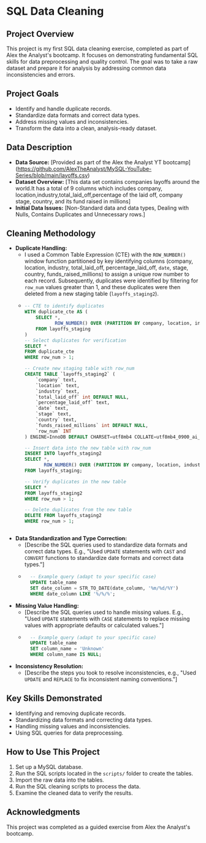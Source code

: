 # SQL Data Cleaning

## Project Overview

This project is my first SQL data cleaning exercise, completed as part of Alex the Analyst's bootcamp. It focuses on demonstrating fundamental SQL skills for data preprocessing and quality control. The goal was to take a raw dataset and prepare it for analysis by addressing common data inconsistencies and errors.

## Project Goals

* Identify and handle duplicate records.
* Standardize data formats and correct data types.
* Address missing values and inconsistencies.
* Transform the data into a clean, analysis-ready dataset.

## Data Description

* **Data Source:** [Provided as part of the Alex the Analyst YT bootcamp] (https://github.com/AlexTheAnalyst/MySQL-YouTube-Series/blob/main/layoffs.csv)
* **Dataset Overview:** [This data set contains companies layoffs around the world.It has a total of 9 columns  which includes company, location,industry,total_laid_off,percentage of the laid off, company stage, country, and its fund raised in millions]
* **Initial Data Issues:** [Non-Standard data and data types, Dealing with Nulls, Contains Duplicates and Unnecessary rows.]

## Cleaning Methodology

* **Duplicate Handling:**
    * I used a Common Table Expression (CTE) with the `ROW_NUMBER()` window function partitioned by key identifying columns (company, location, industry, total_laid_off, percentage_laid_off, `date`, stage, country, funds_raised_millions) to assign a unique row number to each record. Subsequently, duplicates were identified by filtering for `row_num` values greater than 1, and these duplicates were then deleted from a new staging table (`layoffs_staging2`).
    * ```sql
      -- CTE to identify duplicates
      WITH duplicate_cte AS (
          SELECT *,
                 ROW_NUMBER() OVER (PARTITION BY company, location, industry, total_laid_off, percentage_laid_off, `date`, stage, country, funds_raised_millions ORDER BY company) AS row_num
          FROM layoffs_staging
      )
      -- Select duplicates for verification
      SELECT *
      FROM duplicate_cte
      WHERE row_num > 1;

      -- Create new staging table with row_num
      CREATE TABLE `layoffs_staging2` (
          `company` text,
          `location` text,
          `industry` text,
          `total_laid_off` int DEFAULT NULL,
          `percentage_laid_off` text,
          `date` text,
          `stage` text,
          `country` text,
          `funds_raised_millions` int DEFAULT NULL,
          `row_num` INT
      ) ENGINE=InnoDB DEFAULT CHARSET=utf8mb4 COLLATE=utf8mb4_0900_ai_ci;

      -- Insert data into the new table with row_num
      INSERT INTO layoffs_staging2
      SELECT *,
             ROW_NUMBER() OVER (PARTITION BY company, location, industry, total_laid_off, percentage_laid_off, `date`, stage, country, funds_raised_millions ORDER BY company) AS row_num
      FROM layoffs_staging;

      -- Verify duplicates in the new table
      SELECT *
      FROM layoffs_staging2
      WHERE row_num > 1;

      -- Delete duplicates from the new table
      DELETE FROM layoffs_staging2
      WHERE row_num > 1;
    ```

* **Data Standardization and Type Correction:**
    * [Describe the SQL queries used to standardize data formats and correct data types. E.g., "Used `UPDATE` statements with `CAST` and `CONVERT` functions to standardize date formats and correct data types."]
    * ```sql
        -- Example query (adapt to your specific case)
        UPDATE table_name
        SET date_column = STR_TO_DATE(date_column, '%m/%d/%Y')
        WHERE date_column LIKE '%/%/%';
        ```
* **Missing Value Handling:**
    * [Describe the SQL queries used to handle missing values. E.g., "Used `UPDATE` statements with `CASE` statements to replace missing values with appropriate defaults or calculated values."]
    * ```sql
        -- Example query (adapt to your specific case)
        UPDATE table_name
        SET column_name = 'Unknown'
        WHERE column_name IS NULL;
        ```
* **Inconsistency Resolution:**
    * [Describe the steps you took to resolve inconsistencies, e.g., "Used `UPDATE` and `REPLACE` to fix inconsistent naming conventions."]

## Key Skills Demonstrated

* Identifying and removing duplicate records.
* Standardizing data formats and correcting data types.
* Handling missing values and inconsistencies.
* Using SQL queries for data preprocessing.

## How to Use This Project

1.  Set up a MySQL database.
2.  Run the SQL scripts located in the `scripts/` folder to create the tables.
3.  Import the raw data into the tables.
4.  Run the SQL cleaning scripts to process the data.
5.  Examine the cleaned data to verify the results.

## Acknowledgments

This project was completed as a guided exercise from Alex the Analyst's bootcamp.
